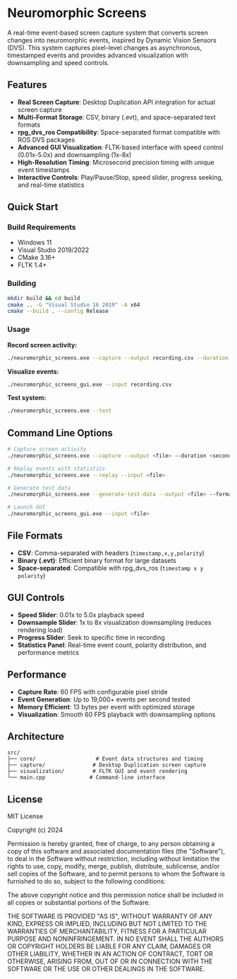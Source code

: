 # Neuromorphic Screens

A real-time event-based screen capture system that converts screen changes into neuromorphic events, inspired by Dynamic Vision Sensors (DVS). This system captures pixel-level changes as asynchronous, timestamped events and provides advanced visualization with downsampling and speed controls.

## Features

- **Real Screen Capture**: Desktop Duplication API integration for actual screen capture  
- **Multi-Format Storage**: CSV, binary (.evt), and space-separated text formats
- **rpg_dvs_ros Compatibility**: Space-separated format compatible with ROS DVS packages
- **Advanced GUI Visualization**: FLTK-based interface with speed control (0.01x-5.0x) and downsampling (1x-8x)
- **High-Resolution Timing**: Microsecond precision timing with unique event timestamps
- **Interactive Controls**: Play/Pause/Stop, speed slider, progress seeking, and real-time statistics

## Quick Start

### Build Requirements
- Windows 11
- Visual Studio 2019/2022  
- CMake 3.16+
- FLTK 1.4+

### Building
```bash
mkdir build && cd build
cmake .. -G "Visual Studio 16 2019" -A x64
cmake --build . --config Release
```

### Usage

**Record screen activity:**
```bash
./neuromorphic_screens.exe --capture --output recording.csv --duration 5 --format csv
```

**Visualize events:**
```bash
./neuromorphic_screens_gui.exe --input recording.csv
```

**Test system:**
```bash
./neuromorphic_screens.exe --test
```

## Command Line Options

```bash
# Capture screen activity
./neuromorphic_screens.exe --capture --output <file> --duration <seconds> --format <csv|binary|txt>

# Replay events with statistics
./neuromorphic_screens.exe --replay --input <file>

# Generate test data
./neuromorphic_screens.exe --generate-test-data --output <file> --format <format>

# Launch GUI
./neuromorphic_screens_gui.exe --input <file>
```

## File Formats

- **CSV**: Comma-separated with headers (`timestamp,x,y,polarity`)
- **Binary (.evt)**: Efficient binary format for large datasets
- **Space-separated**: Compatible with rpg_dvs_ros (`timestamp x y polarity`)

## GUI Controls

- **Speed Slider**: 0.01x to 5.0x playback speed
- **Downsample Slider**: 1x to 8x visualization downsampling (reduces rendering load)
- **Progress Slider**: Seek to specific time in recording
- **Statistics Panel**: Real-time event count, polarity distribution, and performance metrics

## Performance

- **Capture Rate**: 60 FPS with configurable pixel stride
- **Event Generation**: Up to 19,000+ events per second tested
- **Memory Efficient**: 13 bytes per event with optimized storage
- **Visualization**: Smooth 60 FPS playback with downsampling options

## Architecture

```
src/
├── core/                   # Event data structures and timing
├── capture/               # Desktop Duplication screen capture
├── visualization/         # FLTK GUI and event rendering
└── main.cpp              # Command-line interface
```

## License

MIT License

Copyright (c) 2024

Permission is hereby granted, free of charge, to any person obtaining a copy
of this software and associated documentation files (the "Software"), to deal
in the Software without restriction, including without limitation the rights
to use, copy, modify, merge, publish, distribute, sublicense, and/or sell
copies of the Software, and to permit persons to whom the Software is
furnished to do so, subject to the following conditions:

The above copyright notice and this permission notice shall be included in all
copies or substantial portions of the Software.

THE SOFTWARE IS PROVIDED "AS IS", WITHOUT WARRANTY OF ANY KIND, EXPRESS OR
IMPLIED, INCLUDING BUT NOT LIMITED TO THE WARRANTIES OF MERCHANTABILITY,
FITNESS FOR A PARTICULAR PURPOSE AND NONINFRINGEMENT. IN NO EVENT SHALL THE
AUTHORS OR COPYRIGHT HOLDERS BE LIABLE FOR ANY CLAIM, DAMAGES OR OTHER
LIABILITY, WHETHER IN AN ACTION OF CONTRACT, TORT OR OTHERWISE, ARISING FROM,
OUT OF OR IN CONNECTION WITH THE SOFTWARE OR THE USE OR OTHER DEALINGS IN THE
SOFTWARE.